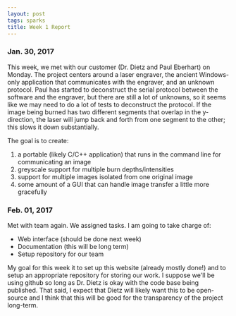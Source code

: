 ```yaml
---
layout: post
tags: sparks
title: Week 1 Report
---
```


### Jan. 30, 2017

This week, we met with our customer (Dr. Dietz and Paul Eberhart) on Monday. The project centers around a laser engraver, the ancient Windows-only application that communicates with the engraver, and an unknown protocol. Paul has started to deconstruct the serial protocol between the software and the engraver, but there are still a lot of unknowns, so it seems like we may need to do a lot of tests to deconstruct the protocol. If the image being burned has two different segments that overlap in the y-direction, the laser will jump back and forth from one segment to the other; this slows it down substantially.

The goal is to create:

1. a portable (likely C/C++ application) that runs in the command line for communicating an image
2. greyscale support for multiple burn depths/intensities
3. support for multiple images isolated from one original image
4. some amount of a GUI that can handle image transfer a little more gracefully

### Feb. 01, 2017

Met with team again. We assigned tasks. I am going to take charge of:

* Web interface (should be done next week)
* Documentation (this will be long term)
* Setup repository for our team

My goal for this week it to set up this website (already mostly done!) and to setup an appropriate repository for storing our work. I suppose we'll be using github so long as Dr. Dietz is okay with the code base being published. That said, I expect that Dietz will likely want this to be open-source and I think that this will be good for the transparency of the project long-term.
